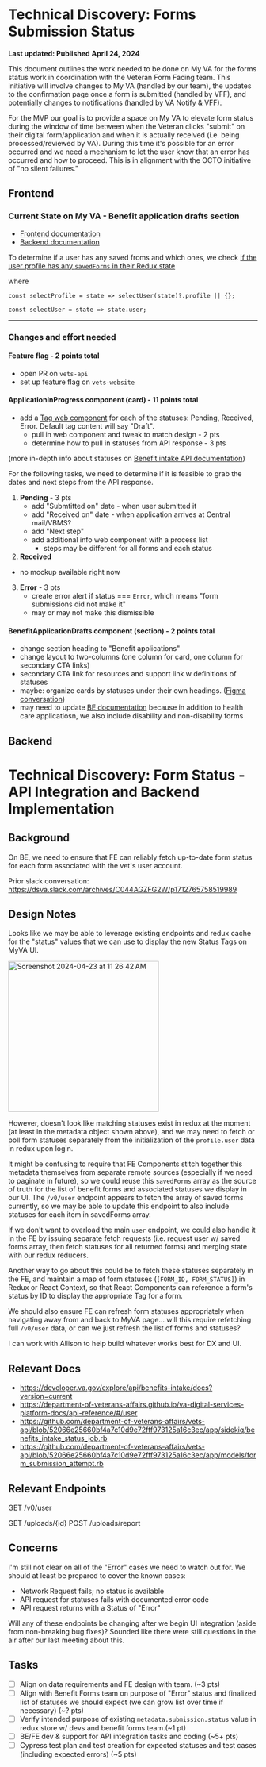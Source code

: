 # Technical Discovery: Forms Submission Status 
**Last updated: Published April 24, 2024**

This document outlines the work needed to be done on My VA for the forms status work in coordination with the Veteran Form Facing team. This initiative will involve changes to My VA (handled by our team), the updates to the confirmation page once a form is submitted (handled by VFF), and potentially changes to notifications (handled by VA Notify & VFF).

For the MVP our goal is to provide a space on My VA to elevate form status during the window of time between when the Veteran clicks "submit" on their digital form/application and when it is actually received (i.e. being processed/reviewed by VA). During this time it's possible for an error occurred and we need a mechanism to let the user know that an error has occurred and how to proceed. This is in alignment with the OCTO initiative of "no silent failures."

## Frontend
### Current State on My VA - Benefit application drafts section 

- [Frontend documentation](https://github.com/department-of-veterans-affairs/va.gov-team/blob/master/products/identity-personalization/my-va/2022-audit/documentation/applications-FE-documentation.md#my-va-benefit-application-drafts-frontend-documentation)
- [Backend documentation](https://github.com/department-of-veterans-affairs/va.gov-team-sensitive/blob/master/products/identity-personalization/my-va/saved_applications/backend_documentation.md)

To determine if a user has any saved froms and which ones, we check [if the user profile has any `savedForms` in their Redux state](https://github.com/department-of-veterans-affairs/vets-website/blob/c9ce33748c7bdd99f3b196f7a248225c84f178cc/src/applications/personalization/dashboard/components/benefit-application-drafts/ApplicationsInProgress.jsx#L90-L94) 

where 

```
const selectProfile = state => selectUser(state)?.profile || {};

const selectUser = state => state.user;
```

---

### Changes and effort needed
#### Feature flag - 2 points total
  - open PR on `vets-api`
  - set up feature flag on `vets-website`

#### ApplicationInProgress component (card) - 11 points total
- add a [Tag web component](https://design.va.gov/storybook/?path=/docs/components-tag--default-story) for each of the statuses: Pending, Received, Error. Default tag content will say "Draft".
  - pull in web component and tweak to match design - 2 pts
  - determine how to pull in statuses from API response - 3 pts

(more in-depth info about statuses on [Benefit intake API documentation](https://developer.va.gov/explore/api/benefits-intake/docs?version=current))

For the following tasks, we need to determine if it is feasible to grab the dates and next steps from the API response.
1. **Pending** - 3 pts
   - add "Submtitted on" date - when user submitted it
   - add "Received on" date - when application arrives at Central mail/VBMS?
   - add "Next step" 
   - add additional info web component with a process list
     - steps may be different for all forms and each status
2. **Received**
- no mockup available right now
3. **Error** - 3 pts
   - create error alert if status === `Error`, which means "form submissions did not make it"
   - may or may not make this dismissible 

#### BenefitApplicationDrafts component (section) - 2 points total
- change section heading to "Benefit applications"
- change layout to two-columns (one column for card, one column for secondary CTA links)
- secondary CTA link for resources and support link w definitions of statuses
- maybe: organize cards by statuses under their own headings. ([Figma conversation](https://www.figma.com/file/GeBhUvcQAbbGYdmDIS7bRN?type=design&node-id=149-2062&mode=design#775409022))
- may need to update [BE documentation](https://github.com/department-of-veterans-affairs/va.gov-team-sensitive/blob/master/products/identity-personalization/my-va/saved_applications/backend_documentation.md) because in addition to health care applicatiosn, we also include disability and non-disability forms

## Backend

# Technical Discovery: Form Status - API Integration and Backend Implementation

## Background
On BE, we need to ensure that FE can reliably fetch up-to-date form status for each form associated with the vet's user account.

Prior slack conversation: https://dsva.slack.com/archives/C044AGZFG2W/p1712765758519989

## Design Notes

Looks like we may be able to leverage existing endpoints and redux cache for the "status" values that we can use to display the new Status Tags on MyVA UI.

<img width="304" alt="Screenshot 2024-04-23 at 11 26 42 AM" src="https://github.com/department-of-veterans-affairs/va.gov-team/assets/54035677/35d91592-7156-49b1-90f7-bf29d329fe20">

However, doesn't look like matching statuses exist in redux at the moment (at least in the metadata object shown above), and we may need to fetch or poll form statuses separately from the initialization of the `profile.user` data in redux upon login.

It might be confusing to require that FE Components stitch together this metadata themselves from separate remote sources (especially if we need to paginate in future), so we could reuse this `savedForms` array as the source of truth for the list of benefit forms and associated statuses we display in our UI.  The `/v0/user` endpoint appears to fetch the array of saved forms currently, so we may be able to update this endpoint to also include statuses for each item in savedForms array. 

If we don't want to overload the main `user` endpoint, we could also handle it in the FE by issuing separate fetch requests (i.e. request user w/ saved forms array, then fetch statuses for all returned forms) and merging state with our redux reducers.

Another way to go about this could be to fetch these statuses separately in the FE, and maintain a map of form statuses (`[FORM_ID, FORM_STATUS]`) in Redux or React Context, so that React Components can reference a form's status by ID to display the appropriate Tag for a form.

We should also ensure FE can refresh form statuses appropriately when navigating away from and back to MyVA page... will this require refetching full `/v0/user` data, or can we just refresh the list of forms and statuses?

I can work with Allison to help build whatever works best for DX and UI.

## Relevant Docs

- https://developer.va.gov/explore/api/benefits-intake/docs?version=current
- https://department-of-veterans-affairs.github.io/va-digital-services-platform-docs/api-reference/#/user
- https://github.com/department-of-veterans-affairs/vets-api/blob/52066e25660bf4a7c10d9e72fff973125a16c3ec/app/sidekiq/benefits_intake_status_job.rb
- https://github.com/department-of-veterans-affairs/vets-api/blob/52066e25660bf4a7c10d9e72fff973125a16c3ec/app/models/form_submission_attempt.rb

## Relevant Endpoints

GET /v0/user

GET /uploads/{id}
POST /uploads/report


## Concerns

I'm still not clear on all of the "Error" cases we need to watch out for.  We should at least be prepared to cover the known cases:
- Network Request fails; no status is available
- API request for statuses fails with documented error code
- API request returns with a Status of "Error"

Will any of these endpoints be changing after we begin UI integration (aside from non-breaking bug fixes)? Sounded like there were still questions in the air after our last meeting about this.

## Tasks

- [ ] Align on data requirements and FE design with team. (~3 pts)
- [ ] Align with Benefit Forms team on purpose of "Error" status and finalized list of statuses we should expect (we can grow list over time if necessary) (~? pts)
- [ ] Verify intended purpose of existing `metadata.submission.status` value in redux store w/ devs and benefit forms team.(~1 pt)
- [ ] BE/FE dev & support for API integration tasks and coding (~5+ pts)
- [ ] Cypress test plan and test creation for expected statuses and test cases (including expected errors) (~5 pts)
